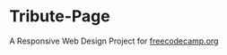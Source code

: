 # Tribute-Page
A Responsive Web Design Project for [freecodecamp.org](https://www.freecodecamp.org/learn/responsive-web-design)
